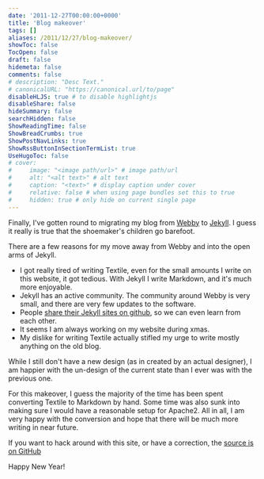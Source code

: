 ```yaml
---
date: '2011-12-27T00:00:00+0000'
title: 'Blog makeover'
tags: []
aliases: /2011/12/27/blog-makeover/
showToc: false
TocOpen: false
draft: false
hidemeta: false
comments: false
# description: "Desc Text."
# canonicalURL: "https://canonical.url/to/page"
disableHLJS: true # to disable highlightjs
disableShare: false
hideSummary: false
searchHidden: false
ShowReadingTime: false
ShowBreadCrumbs: true
ShowPostNavLinks: true
ShowRssButtonInSectionTermList: true
UseHugoToc: false
# cover:
#     image: "<image path/url>" # image path/url
#     alt: "<alt text>" # alt text
#     caption: "<text>" # display caption under cover
#     relative: false # when using page bundles set this to true
#     hidden: true # only hide on current single page
---
```


Finally, I've gotten round to migrating my blog from [Webby](http://webby.rubyforge.org/) to [Jekyll](https://github.com/mojombo/jekyll). I guess it really is true that the shoemaker's children go barefoot.

There are a few reasons for my move away from Webby and into the open arms of Jekyll.

* I got really tired of writing Textile, even for the small amounts I write on this website, it got tedious. With Jekyll I write Markdown, and it's much more enjoyable.
* Jekyll has an active community. The community around Webby is very small, and there are very few updates to the software.
* People [share their Jekyll sites on github](https://github.com/mojombo/jekyll/wiki/Sites), so we can even learn from each other.
* It seems I am always working on my website during xmas.
* My dislike for writing Textile actually stifled my urge to write mostly anything on the old blog.

While I still don't have a new design (as in created by an actual designer), I am happier with the un-design of the current state than I ever was with the previous one.

For this makeover, I guess the majority of the time has been spent converting Textile to Markdown by hand. Some time was also sunk into making sure I would have a reasonable setup for Apache2. All in all, I am very happy with the conversion and hope that there will be much more writing in near future.

If you want to hack around with this site, or have a correction, the [source is on GitHub](https://github.com/mroderick/blog.jekyll)

Happy New Year!
